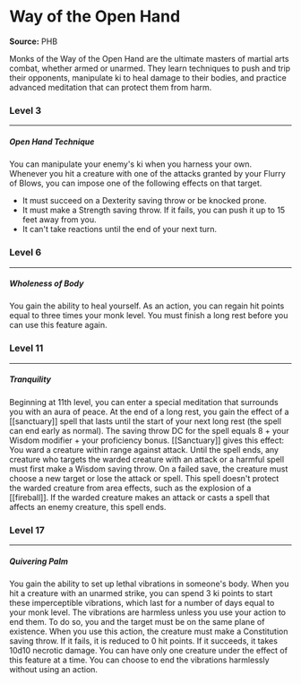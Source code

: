 # Way of the Open Hand

**Source:** PHB

Monks of the Way of the Open Hand are the ultimate masters of martial arts combat, whether armed or unarmed. They learn techniques to push and trip their opponents, manipulate ki to heal damage to their bodies, and practice advanced meditation that can protect them from harm.

### Level 3
---
##### **Open Hand Technique**
You can manipulate your enemy's ki when you harness your own. Whenever you hit a creature with one of the attacks granted by your Flurry of Blows, you can impose one of the following effects on that target.
- It must succeed on a Dexterity saving throw or be knocked prone.
- It must make a Strength saving throw. If it fails, you can push it up to 15 feet away from you.
- It can't take reactions until the end of your next turn.

### Level 6
---
##### **Wholeness of Body**
You gain the ability to heal yourself. As an action, you can regain hit points equal to three times your monk level. You must finish a long rest before you can use this feature again.

### Level 11
---
##### **Tranquility**
Beginning at 11th level, you can enter a special meditation that surrounds you with an aura of peace. At the end of a long rest, you gain the effect of a [[sanctuary]] spell that lasts until the start of your next long rest (the spell can end early as normal). The saving throw DC for the spell equals 8 + your Wisdom modifier + your proficiency bonus.
[[Sanctuary]] gives this effect: You ward a creature within range against attack. Until the spell ends, any creature who targets the warded creature with an attack or a harmful spell must first make a Wisdom saving throw. On a failed save, the creature must choose a new target or lose the attack or spell. This spell doesn't protect the warded creature from area effects, such as the explosion of a [[fireball]].
If the warded creature makes an attack or casts a spell that affects an enemy creature, this spell ends.

### Level 17
---
##### **Quivering Palm**
You gain the ability to set up lethal vibrations in someone's body. When you hit a creature with an unarmed strike, you can spend 3 ki points to start these imperceptible vibrations, which last for a number of days equal to your monk level. The vibrations are harmless unless you use your action to end them. To do so, you and the target must be on the same plane of existence. When you use this action, the creature must make a Constitution saving throw. If it fails, it is reduced to 0 hit points. If it succeeds, it takes 10d10 necrotic damage.
You can have only one creature under the effect of this feature at a time. You can choose to end the vibrations harmlessly without using an action.